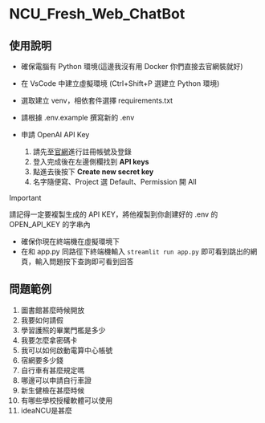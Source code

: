 # NCU_Fresh_Web_ChatBot

## 使用說明

*  確保電腦有 Python 環境(這邊我沒有用 Docker 你們直接去官網裝就好)
*  在 VsCode 中建立虛擬環境 (Ctrl+Shift+P 選建立 Python 環境)
*  選取建立 venv，相依套件選擇 requirements.txt
*  請根據 .env.example 撰寫新的 .env
*  申請 OpenAI API Key

   1. 請先至[官網](https://openai.com/index/openai-api/)進行註冊帳號及登錄
   2. 登入完成後在左邊側欄找到 **API keys**
   3. 點進去後按下 **Create new **secret** key**
   4. 名字隨便寫、Project 選 Default、Permission 開 All

> [!IMPORTANT]
請記得一定要複製生成的 API KEY，將他複製到你創建好的 .env 的 OPEN_API_KEY 的字串內

* 確保你現在終端機在虛擬環境下
* 在和 app.py 同路徑下終端機輸入 `streamlit run app.py` 即可看到跳出的網頁，輸入問題按下查詢即可看到回答

## 問題範例
1. 圖書館甚麼時候開放
2. 我要如何請假
3. 學習護照的畢業門檻是多少
4. 我要怎麼拿密碼卡
5. 我可以如何啟動電算中心帳號
6. 宿網要多少錢
7. 自行車有甚麼規定嗎
8. 哪邊可以申請自行車證
9. 新生健檢在甚麼時候
10. 有哪些學校授權軟體可以使用
11. ideaNCU是甚麼 
